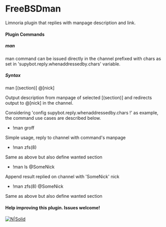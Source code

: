 # FreeBSDman
Limnoria plugin that replies with manpage description and link.

#### Plugin Commands
##### man
man command can be issued directly in the channel prefixed with chars as set in 'supybot.reply.whenaddressedby.chars' variable.

##### Syntax
man <command>[(section)] @[nick]

Output <command> description from manpage of selected [(section)] and redirects output to @[nick] in the channel. 


Considering 'config supybot.reply.whenaddressedby.chars !' as example, the command use cases are described below.

- !man groff

Simple usage, reply to channel with command's manpage

- !man zfs(8)

Same as above but also define wanted section

- !man ls @SomeNick

Append result replied on channel with 'SomeNick' nick

- !man zfs(8) @SomeNick

Same as above but also define wanted section

#### Help improving this plugin. Issues welcome!


[![N|Solid](http://onda.qsl.br/wp-content/uploads/2019/05/bsdpower.png)](https://www.freebsd.org/)
